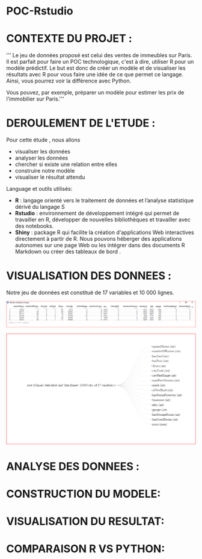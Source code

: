 # POC-Rstudio


# CONTEXTE DU PROJET : 


''' Le jeu de données proposé est celui des ventes de immeubles sur Paris. Il est parfait pour faire un POC technologique, c'est à dire, utiliser R pour un modèle prédictif. 
Le but est donc de créer un modèle et de visualiser les résultats avec R pour vous faire une idée de ce que permet ce langage. Ainsi, vous pourrez voir la différence avec Python.

Vous pouvez, par exemple, préparer un modèle pour estimer les prix de l'immobilier sur Paris.'''



# DEROULEMENT DE L'ETUDE :

Pour cette étude , nous allons
-   visualiser les données
-   analyser les données 
-   chercher si existe une relation entre elles
-   construire notre modèle
-   visualiser le résultat attendu

Language et  outils utilisés:

  - **R** : langage orienté vers le traitement de données et l’analyse statistique dérivé du langage S
  - **Rstudio** : environnement de développement intégré qui permet de travailler en R, développer de nouvelles bibliothèques et travailler avec des notebooks.
  - **Shiny** : package R qui facilite la création d'applications Web interactives directement à partir de R. Nous pouvons héberger des applications autonomes sur une page Web ou les intégrer dans des documents R Markdown ou créer des tableaux de bord . 





# VISUALISATION DES DONNEES :

Notre jeu de données est constitué de  17 variables et 10 000 lignes. 

![image](analyse/donnees.PNG)

![image](analyse/variable.PNG)




# ANALYSE DES DONNEES :


# CONSTRUCTION DU MODELE: 



# VISUALISATION DU RESULTAT:



# COMPARAISON R VS PYTHON:







